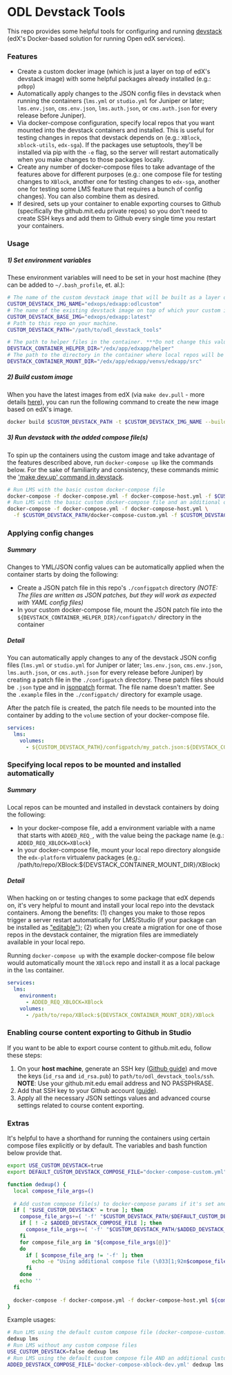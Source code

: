 # ODL Devstack Tools

This repo provides some helpful tools for configuring and running [devstack](https://github.com/edx/devstack) (edX's Docker-based solution for running Open edX services).

### Features

- Create a custom docker image (which is just a layer on top of edX's devstack image) with some helpful packages 
  already installed (e.g.: `pdbpp`)
- Automatically apply changes to the JSON config files in devstack when running the containers
  (`lms.yml` or `studio.yml` for Juniper or later; `lms.env.json`, `cms.env.json`, `lms.auth.json`, or `cms.auth.json`
  for every release before Juniper).
- Via docker-compose configuration, specify local repos that you want mounted 
  into the devstack containers and installed. 
  This is useful for testing changes in repos that devstack depends on (e.g.: `XBlock`, 
  `xblock-utils`, `edx-sga`). If the packages use setuptools, they'll be installed via pip with the `-e` flag, so the 
  server will restart automatically when you make changes to those packages locally.
- Create any number of docker-compose files to take advantage of the features above for different
  purposes (e.g.: one compose file for testing changes to `XBlock`, another one for testing changes to `edx-sga`, 
  another one for testing some LMS feature that requires a bunch of config changes). You can also combine them as 
  desired.
- If desired, sets up your container to enable exporting courses to Github (specifically the 
  github.mit.edu private repos) so you don't need to create SSH keys and add them to Github
  every single time you restart your containers. 
 

### Usage

##### 1) Set environment variables
 
These environment variables will need to be set in your host machine (they can be added to `~/.bash_profile`, et. al.):

```bash
# The name of the custom devstack image that will be built as a layer on top of the devstack image.
CUSTOM_DEVSTACK_IMG_NAME="edxops/edxapp:odlcustom"
# The name of the existing devstack image on top of which your custom image will be based. Defaults to 'edxops/edxapp:latest'
CUSTOM_DEVSTACK_BASE_IMG="edxops/edxapp:latest"
# Path to this repo on your machine.
CUSTOM_DEVSTACK_PATH="/path/to/odl_devstack_tools"

# The path to helper files in the container. ***Do not change this value***
DEVSTACK_CONTAINER_HELPER_DIR="/edx/app/edxapp/helper"
# The path to the directory in the container where local repos will be mounted. ***Do not change this value***
DEVSTACK_CONTAINER_MOUNT_DIR="/edx/app/edxapp/venvs/edxapp/src"
```

##### 2) Build custom image

When you have the latest images from edX (via `make dev.pull` - more details 
[here](https://github.com/edx/devstack#using-the-latest-images)), you can run the following command to 
create the new image based on edX's image.
 
```bash
docker build $CUSTOM_DEVSTACK_PATH -t $CUSTOM_DEVSTACK_IMG_NAME --build-arg BASE_IMG=$CUSTOM_DEVSTACK_BASE_IMG --no-cache
```

##### 3) Run devstack with the added compose file(s)

To spin up the containers using the custom image and take advantage of the features described above,
run `docker-compose up` like the commands below. For the sake of familiarity and consistency, these 
commands mimic the ['make dev.up' command in devstack](https://github.com/edx/devstack/blob/master/Makefile).

```bash
# Run LMS with the basic custom docker-compose file
docker-compose -f docker-compose.yml -f docker-compose-host.yml -f $CUSTOM_DEVSTACK_PATH/docker-compose-custom.yml up -d lms
# Run LMS with the basic custom docker-compose file and an additional one that you created
docker-compose -f docker-compose.yml -f docker-compose-host.yml \
  -f $CUSTOM_DEVSTACK_PATH/docker-compose-custom.yml -f $CUSTOM_DEVSTACK_PATH/docker-compose-mine.yml up -d lms
```

### Applying config changes

##### Summary

Changes to YML/JSON config values can be automatically applied when the container starts by doing the following:

- Create a JSON patch file in this repo's `./configpatch` directory _(NOTE: The files are written as JSON patches, but 
  they will work as expected with YAML config files)_
- In your custom docker-compose file, mount the JSON patch file into the 
  `${DEVSTACK_CONTAINER_HELPER_DIR}/configpatch/` directory in the container

##### Detail

You can automatically apply changes to any of the devstack JSON config files 
(`lms.yml` or `studio.yml` for Juniper or later; `lms.env.json`, `cms.env.json`, `lms.auth.json`, or `cms.auth.json`
for every release before Juniper) by creating a patch file in the `./configpatch` directory. 
These patch files should be `.json` type and in 
[jsonpatch](http://jsonpatch.com/) format. The file name doesn't matter. See the `.example` files in the `./configpatch/` 
directory for example usage.

After the patch file is created, the patch file needs to be mounted into the container by adding to the `volume`
section of your docker-compose file.

```yml
services:
  lms:
    volumes:
      - ${CUSTOM_DEVSTACK_PATH}/configpatch/my_patch.json:${DEVSTACK_CONTAINER_HELPER_DIR}/configpatch/my_patch.json
```

### Specifying local repos to be mounted and installed automatically

##### Summary

Local repos can be mounted and installed in devstack containers by doing the following:

- In your docker-compose file, add a environment variable with a name that starts with `ADDED_REQ_`, with the value
  being the package name (e.g.: `ADDED_REQ_XBLOCK=XBlock`) 
- In your docker-compose file, mount your local repo directory alongside the `edx-platform` virtualenv packages 
  (e.g.: /path/to/repo/XBlock:${DEVSTACK_CONTAINER_MOUNT_DIR}/XBlock)

##### Detail

When hacking on or testing changes to some package that edX depends on, it's very helpful to mount and install your 
local repo into the devstack containers. Among the benefits: (1) changes you make to those repos trigger a server
restart automatically for LMS/Studio (if your package can be installed as ["editable"](https://pip.pypa.io/en/stable/reference/pip_install/#editable-installs)); 
(2) when you create a migration for one of those repos in the devstack container, 
the migration files are immediately available in your local repo.

Running `docker-compose up` with the example docker-compose file below would automatically mount the `XBlock` repo 
and install it as a local package in the `lms` container.
   
```yml
services:
  lms:
    environment:
      - ADDED_REQ_XBLOCK=XBlock
    volumes:
      - /path/to/repo/XBlock:${DEVSTACK_CONTAINER_MOUNT_DIR}/XBlock
```


### Enabling course content exporting to Github in Studio

If you want to be able to export course content to github.mit.edu, follow these steps:

1. On your **host machine**, generate an SSH key ([Github guide](https://help.github.com/articles/generating-a-new-ssh-key-and-adding-it-to-the-ssh-agent/#generating-a-new-ssh-key))
  and move the keys (`id_rsa` and `id_rsa.pub`) to `path/to/odl_devstack_tools/ssh`.
  **NOTE**: Use your github.mit.edu email address and NO PASSPHRASE.
1. Add that SSH key to your Github account ([guide](https://help.github.com/articles/adding-a-new-ssh-key-to-your-github-account/)).
1. Apply all the necessary JSON settings values and advanced course settings related
  to course content exporting.

### Extras

It's helpful to have a shorthand for running the containers using certain compose files explicitly or by default.
The variables and bash function below provide that.  

```bash
export USE_CUSTOM_DEVSTACK=true
export DEFAULT_CUSTOM_DEVSTACK_COMPOSE_FILE="docker-compose-custom.yml"

function dedxup() {
  local compose_file_args=()
  
  # Add custom compose file(s) to docker-compose params if it's set and the file exists
  if [ "$USE_CUSTOM_DEVSTACK" = true ]; then
    compose_file_args+=( '-f' "$CUSTOM_DEVSTACK_PATH/$DEFAULT_CUSTOM_DEVSTACK_COMPOSE_FILE" )
    if [ ! -z $ADDED_DEVSTACK_COMPOSE_FILE ]; then
      compose_file_args+=( '-f' "$CUSTOM_DEVSTACK_PATH/$ADDED_DEVSTACK_COMPOSE_FILE" )
    fi
    for compose_file_arg in "${compose_file_args[@]}"
    do
      if [ $compose_file_arg != '-f' ]; then
        echo -e "Using additional compose file (\033[1;92m$compose_file_arg\e[0m) ..."
      fi
    done
    echo ''
  fi
  
  docker-compose -f docker-compose.yml -f docker-compose-host.yml ${compose_file_args[@]} up -d $@
}
```

Example usages:
```bash
# Run LMS using the default custom compose file (docker-compose-custom.yml)
dedxup lms
# Run LMS without any custom compose files
USE_CUSTOM_DEVSTACK=false dedxup lms
# Run LMS using the default custom compose file AND an additional custom compose file
ADDED_DEVSTACK_COMPOSE_FILE='docker-compose-xblock-dev.yml' dedxup lms
```
